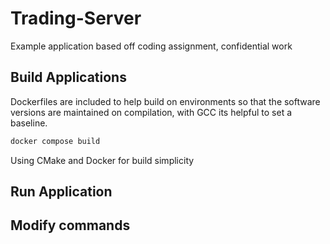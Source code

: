 # Trading-Server

Example application based off coding assignment, confidential work

## Build Applications

Dockerfiles are included to help build on environments so that the software versions are maintained on compilation, with GCC its helpful to set a baseline.

```bash
docker compose build
```

Using CMake and Docker for build simplicity

## Run Application



## Modify commands

